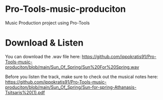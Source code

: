# Pro-Tools-music-produciton
Music Production project using Pro-Tools

# Download & Listen
You can download the .wav file here: https://github.com/ippokratis91/Pro-Tools-music-produciton/blob/main/Sun_Of_Spring/Sun%20For%20Spring.wav

Before you listen the track, make sure to check out the musical notes here: https://github.com/ippokratis91/Pro-Tools-music-produciton/blob/main/Sun_Of_Spring/Sun-for-spring-Athanasis-Tsitsaris%20(1).pdf
